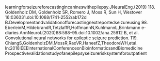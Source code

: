 learningforseizureforecastingincanineswithepilepsy.JNeuralEng.(2019) 118. Goldenholz DM, Goldenholz SR, Romero J, Moss R, Sun H, Westover
16:036031.doi:10.1088/1741-2552/ab172d B.Developmentandvalidationofforecastingnextreportedseizureusing
98. EberleinM,HildebrandR,TetzlaffR,HoffmannN,KuhlmannL,Brinkmann e-diaries.AnnNeurol.(2020)88:588–95.doi:10.1002/ana.25812
B, et al. Convolutional neural networks for epileptic seizure prediction. 119. ChiangS,GoldenholzDM,MossR,RaoVR,HaneefZ,TheodoreWH,etal.
In:2018IEEEInternationalConferenceonBioinformaticsandBiomedicine Prospectivevalidationstudyofanepilepsyseizurerisksystemforoutpatient
